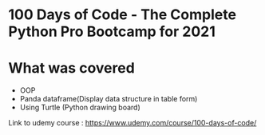 # 100 Days of Code - The Complete Python Pro Bootcamp for 2021
# What was covered
- OOP
- Panda dataframe(Display data structure in table form)
- Using Turtle (Python drawing board)

Link to udemy course : https://www.udemy.com/course/100-days-of-code/
